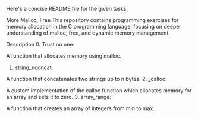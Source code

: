 
Here's a concise README file for the given tasks:

More Malloc, Free
This repository contains programming exercises for memory allocation in the C programming language, focusing on deeper understanding of malloc, free, and dynamic memory management.

Description
0. Trust no one:

A function that allocates memory using malloc.
1. string_nconcat:

A function that concatenates two strings up to n bytes.
2. _calloc:

A custom implementation of the calloc function which allocates memory for an array and sets it to zero.
3. array_range:

A function that creates an array of integers from min to max.
